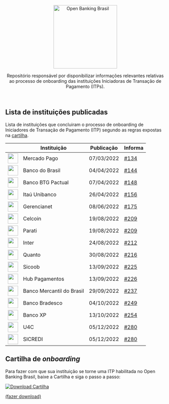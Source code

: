 <p align="center">
    <img width="200px" src="https://user-images.githubusercontent.com/66042/186520578-30b9fe50-3fd5-4194-9a8f-fcc0dfc52e15.png" align="center" alt="Open Banking Brasil" />
    <p align="center">
        Repositório responsável por disponibilizar informações relevantes relativas ao processo de onboarding das instituições Iniciadoras de Transação de Pagamento (ITPs).
    </p>
</p>


<br/>


## Lista de instituições publicadas
Lista de instituições que concluiram o processo de onboarding de Iniciadores de Transação de Pagamento (ITP) segundo as regras expostas na [cartilha](https://github.com/OpenBanking-Brasil/onboarding_itp/raw/main/cartilhas/Cartilha_Onboarding_ITP_v11.pdf).

| | Instituição                            | Publicação  | Informa | 
|-|----------------------------------------|-------------|---------|
| <img src="https://http2.mlstatic.com/frontend-assets/opb-logos/logo.svg" width=32/> | Mercado Pago | 07/03/2022 | [#134](https://mailchi.mp/ad257d30041d/open-banking-informa-8856066?e=2d43fcb971) |
| <img src="https://www.bb.com.br/docs/pub/inst/img/LogoBB.svg" width=32/> | Banco do Brasil | 04/04/2022 | [#144](https://mailchi.mp/a132af84bc97/open-banking-informa-8867378?e=f7f49bbeb8) |
| <img src="https://banking-public-prd.s3.sa-east-1.amazonaws.com/open-finance/logo/btgbanking/btgbanking.svg" width=32/> |  Banco BTG Pactual | 07/04/2022 | [#148](https://mailchi.mp/ea8bed419fa6/open-banking-informa-8868886) |
| <img src="https://user-images.githubusercontent.com/66042/165420657-3f991439-7c7b-4438-b191-02a1db2efdd1.png" width=32/> |  Itaú Unibanco | 26/04/2022 | [#156](https://mailchi.mp/1561ed8f37ef/open-banking-informa-8873274) |
| <img src="https://user-images.githubusercontent.com/66042/173893815-bf748bce-092f-42df-877c-1e247ab99b1c.png" width=32/> |  Gerencianet | 08/06/2022 | [#175](https://mailchi.mp/65def4454f1e/open-banking-informa-9079273) |
| <img src="https://user-images.githubusercontent.com/66042/186519749-4c1dadc5-79e5-4fa0-ae60-d5505c095cb2.png" width=32/> |  Celcoin | 19/08/2022 | [#209](https://mailchi.mp/d58792507e02/open-banking-informa-9161017) |
| <img src="https://user-images.githubusercontent.com/66042/186519763-b5e72b77-ae11-48ba-b19d-3d23bb43c455.png" width=32/> |  Parati  | 19/08/2022 | [#209](https://mailchi.mp/d58792507e02/open-banking-informa-9161017) |
| <img src="https://user-images.githubusercontent.com/66042/186519770-a54f5f14-1161-4f4a-8a95-e56b3ab4070a.png" width=32/> |  Inter   | 24/08/2022 | [#212](https://mailchi.mp/849907f0bb74/open-banking-informa-9161349) |
| <img src="https://user-images.githubusercontent.com/66042/187509426-e6a6a665-bebd-4169-80f3-309d8fb4ee31.png" width=32/> |  Quanto  | 30/08/2022 | [#216](https://mailchi.mp/05fe5319c8a6/open-banking-informa-9162053) |
| <img src="https://user-images.githubusercontent.com/66042/190466199-27480f44-91a5-473b-b3b7-e69263f9829a.png" width=32/> |  Sicoob  | 13/09/2022 | [#225](https://mailchi.mp/05fe5319c8a6/open-banking-informa-9162053) |
| <img src="https://user-images.githubusercontent.com/66042/190466827-9047e8fb-1416-4f67-9cf9-c7626e780c13.png" width=32/> |  Hub Pagamentos | 13/09/2022 | [#226](https://mailchi.mp/5a65134f94b2/open-banking-informa-9178781) |
| <img src="https://user-images.githubusercontent.com/66042/196992530-11f79518-89a4-46fd-a000-59f9b30a049c.png" width=32/> |  Banco Mercantil do Brasil | 29/09/2022 | [#237](https://mailchi.mp/cddc41a08253/open-banking-informa-9180453) |
| <img src="https://user-images.githubusercontent.com/66042/196992517-dc86a2b2-a462-4b7a-9c46-a5ef16314848.png" width=32/> |  Banco Bradesco | 04/10/2022 | [#249](https://mailchi.mp/991d6f7113a4/open-banking-informa-9181993) |
| <img src="https://user-images.githubusercontent.com/66042/196992504-17570fc1-3376-4eba-ab4e-687163726222.png" width=32/> |  Banco XP | 13/10/2022 | [#254](https://mailchi.mp/412d3b0f89f2/open-banking-informa-9183401) |
| <img src="https://user-images.githubusercontent.com/66042/208469069-86ec0514-c908-479a-93af-dc236bfff89a.png" width=32/> |  U4C | 05/12/2022 | [#280](https://mailchi.mp/043358f9f60e/open-banking-informa-9250341) |
| <img src="https://user-images.githubusercontent.com/66042/208469052-3af65afc-c38b-4265-ab7e-ae4c9067b98a.png" width=32/> |  SICREDI | 05/12/2022 | [#280](https://mailchi.mp/043358f9f60e/open-banking-informa-9250341) |



## Cartilha de _onboarding_
Para fazer com que sua instituição se torne uma ITP habilitada no Open Banking Brasil, baixe a Cartilha e siga o passo a passo:

[![Download Cartilha](https://user-images.githubusercontent.com/66042/162828193-d23e0e3f-18f3-4d3d-a8a3-87af1ab48647.png)](https://github.com/OpenBanking-Brasil/onboarding_itp/raw/main/cartilhas/Cartilha_Onboarding_ITP_v11.pdf)

[(fazer download)](https://github.com/OpenBanking-Brasil/onboarding_itp/raw/main/cartilhas/Cartilha_Onboarding_ITP_v11.pdf)

